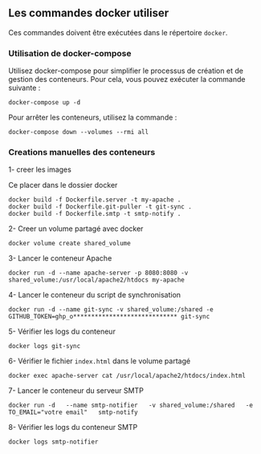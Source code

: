 ## Les commandes docker utiliser

Ces commandes doivent être exécutées dans le répertoire `docker`.

### Utilisation de docker-compose

Utilisez docker-compose pour simplifier le processus de création et de gestion des conteneurs.
Pour cela, vous pouvez exécuter la commande suivante :

```code
docker-compose up -d
```

Pour arrêter les conteneurs, utilisez la commande :

```code
docker-compose down --volumes --rmi all
```

### Creations manuelles des conteneurs

1- creer les images 

Ce placer dans le dossier docker

```code
docker build -f Dockerfile.server -t my-apache .
docker build -f Dockerfile.git-puller -t git-sync .
docker build -f Dockerfile.smtp -t smtp-notify .
```

2- Creer un volume partagé avec docker

```code
docker volume create shared_volume
```

3- Lancer le conteneur Apache

```code
docker run -d --name apache-server -p 8080:8080 -v shared_volume:/usr/local/apache2/htdocs my-apache
```

4- Lancer le conteneur du script de synchronisation

```code
docker run -d --name git-sync -v shared_volume:/shared -e GITHUB_TOKEN=ghp_o***************************** git-sync

```

5- Vérifier les logs du conteneur

```code
docker logs git-sync
```

6- Vérifier le fichier `index.html` dans le volume partagé

```code
docker exec apache-server cat /usr/local/apache2/htdocs/index.html
```


7- Lancer le conteneur du serveur SMTP

```code
docker run -d   --name smtp-notifier   -v shared_volume:/shared   -e TO_EMAIL="votre email"   smtp-notify
```

8- Vérifier les logs du conteneur SMTP

```code
docker logs smtp-notifier
```
